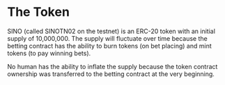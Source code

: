 # The Token

SINO (called SINOTN02 on the testnet) is an ERC-20 token with an initial supply of 10,000,000. The supply will fluctuate over time because the betting contract has the ability to burn tokens (on bet placing) and mint tokens (to pay winning bets).

No human has the ability to inflate the supply because the token contract ownership was transferred to the betting contract at the very beginning.
